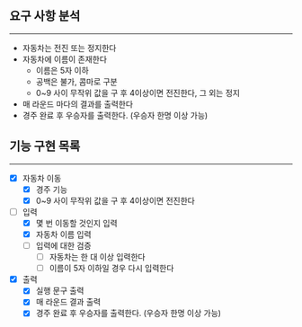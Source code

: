 ## 요구 사항 분석
<hr>

- 자동차는 전진 또는 정지한다
- 자동차에 이름이 존재한다  
  - 이름은 5자 이하  
  - 공백은 불가, 콤마로 구분  
  - 0~9 사이 무작위 값을 구 후 4이상이면 전진한다, 그 외는 정지
- 매 라운드 마다의 결과를 출력한다
- 경주 완료 후 우승자를 출력한다. (우승자 한명 이상 가능)

## 기능 구현 목록
<hr>

- [x] 자동차 이동    
  - [x] 경주 기능      
  - [x] 0~9 사이 무작위 값을 구 후 4이상이면 전진한다
- [ ] 입력    
  - [x] 몇 번 이동할 것인지 입력    
  - [x] 자동차 이름 입력    
  - [ ] 입력에 대한 검증      
    - [ ] 자동차는 한 대 이상 입력한다      
    - [ ] 이름이 5자 이하일 경우 다시 입력한다
- [x] 출력  
  - [x] 실행 문구 출력  
  - [x] 매 라운드 결과 출력  
  - [x] 경주 완료 후 우승자를 출력한다. (우승자 한명 이상 가능)